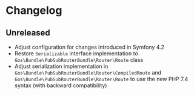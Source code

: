 # Changelog

## Unreleased

- Adjust configuration for changes introduced in Symfony 4.2
- Restore `Serializable` interface implementation to `Gos\Bundle\PubSubRouterBundle\Router\Route` class
- Adjust serialization implementation in `Gos\Bundle\PubSubRouterBundle\Router\CompiledRoute` and  `Gos\Bundle\PubSubRouterBundle\Router\Route` to use the new PHP 7.4 syntax (with backward compatibility)
